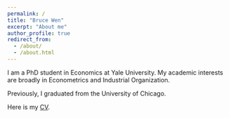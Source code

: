 ```yaml
---
permalink: /
title: "Bruce Wen"
excerpt: "About me"
author_profile: true
redirect_from: 
  - /about/
  - /about.html
---
```


I am a PhD student in Economics at Yale University. My academic interests are broadly in Econometrics and Industrial Organization.

Previously, I graduated from the University of Chicago.

Here is my [CV](../files/wen_bruce_CV_July2025.pdf).